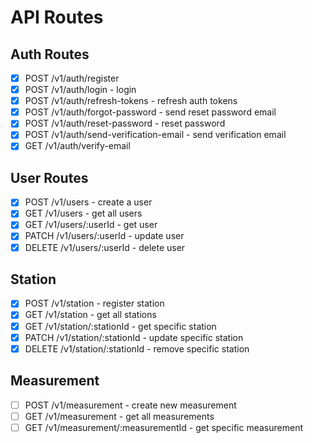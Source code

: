 # API Routes

## Auth Routes

- [x] POST /v1/auth/register
- [x] POST /v1/auth/login - login
- [x] POST /v1/auth/refresh-tokens - refresh auth tokens
- [x] POST /v1/auth/forgot-password - send reset password email
- [x] POST /v1/auth/reset-password - reset password
- [x] POST /v1/auth/send-verification-email - send verification email
- [x] GET /v1/auth/verify-email

## User Routes

- [x] POST /v1/users - create a user
- [x] GET /v1/users - get all users
- [x] GET /v1/users/:userId - get user
- [x] PATCH /v1/users/:userId - update user
- [x] DELETE /v1/users/:userId - delete user

## Station
- [x] POST /v1/station - register station
- [x] GET /v1/station - get all stations
- [x] GET /v1/station/:stationId - get specific station
- [x] PATCH /v1/station/:stationId - update specific station
- [x] DELETE /v1/station/:stationId - remove specific station

## Measurement
- [ ] POST /v1/measurement - create new measurement
- [ ] GET /v1/measurement - get all measurements
- [ ] GET /v1/measurement/:measurementId - get specific measurement
